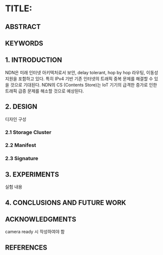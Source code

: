 # TITLE: 

## ABSTRACT

## KEYWORDS

## 1. INTRODUCTION

NDN은 미래 인터넷 아키텍처로서 보안, delay tolerant, hop by hop 라우팅, 이동성 지원을 포함하고 있다.
특히 IPv4 기반 기존 인터넷의 트래픽 중복 문제를 해결할 수 있을 것으로 기대된다.
NDN의 CS (Contents Store)는 IoT 기기의 급격한 증가로 인한 트래픽 급증 문제를 해소할 것으로 예상된다.


## 2. DESIGN

디자인 구성

### 2.1 Storage Cluster



### 2.2 Manifest



### 2.3 Signature



## 3. EXPERIMENTS

실험 내용

## 4. CONCLUSIONS AND FUTURE WORK



## ACKNOWLEDGMENTS

camera ready 시 작성하여야 함

## REFERENCES
